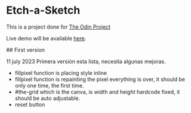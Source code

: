 # Etch-a-Sketch

This is a project done for [The Odin Project](https://www.theodinproject.com/lessons/foundations-etch-a-sketch)

Live demo will be available [here](https://zft9xgy.github.io/etch-a-sketch/).

## First version

11 july 2023
Primera versión esta lista, necesita algunas mejoras.

- fillpixel function is placing style inline
- fillpixel function is repainting the pixel everything is over, it should be only one time, the first time.
- #the-grid which is the canva, is width and height hardcode fixed, it should be auto adjustable.
- reset button
